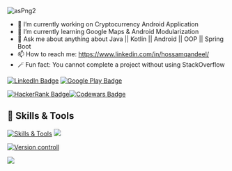 ![asPng2](https://user-images.githubusercontent.com/63760755/186248846-52ab6cb6-53c2-42cc-8578-407ab461f9dd.png)

- 🔭 I’m currently working on Cryptocurrency Android Application
- 🌱 I’m currently learning Google Maps & Android Modularization
- 💬 Ask me about anything about Java || Kotlin || Android || OOP || Spring Boot
- 📫 How to reach me: https://www.linkedin.com/in/hossamqandeel/
- 🪄 Fun fact: You cannot complete a project without using StackOverflow

[![LinkedIn Badge](https://img.shields.io/badge/LinkedIn-0077B5?style=for-the-badge&logo=linkedin&logoColor=white)](https://www.linkedin.com/in/hossamqandeel/) [![Google Play Badge](https://img.shields.io/badge/Google_Play-414141?style=for-the-badge&logo=google-play&logoColor=white)](https://www.codewars.com/users/Hossam%20Qandeel)


[![HackerRank Badge](https://img.shields.io/badge/-Hackerrank-2EC866?style=for-the-badge&logo=HackerRank&logoColor=white)](https://www.hackerrank.com/hossamegyqandel?hr_r=1)[![Codewars Badge](https://img.shields.io/badge/Codewars-B1361E?style=for-the-badge&logo=Codewars&logoColor=white)](https://www.codewars.com/users/Hossam%20Qandeel)


## 💼 Skills & Tools
[![Skills & Tools](https://skillicons.dev/icons?i=java,kotlin,dart,androidstudio,idea,flutter,reactivex,firebase,spring,mongodb&theme=light)](https://skillicons.dev)
![](https://file.io/NK8Etgp35RHW)

[![Version controll](https://skillicons.dev/icons?i=git,github,gitlab&theme=light)](https://skillicons.dev)

![](https://img.shields.io/badge/Jira-0052CC?style=for-the-badge&logo=Jira&logoColor=whit)

